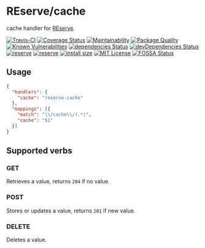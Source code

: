 # REserve/**cache**
cache handler for [REserve](https://npmjs.com/package/reserve).

[![Travis-CI](https://travis-ci.org/ArnaudBuchholz/reserve-cache.svg?branch=master)](https://travis-ci.org/ArnaudBuchholz/reserve-cache#)
[![Coverage Status](https://coveralls.io/repos/github/ArnaudBuchholz/reserve-cache/badge.svg?branch=master)](https://coveralls.io/github/ArnaudBuchholz/reserve-cache?branch=master)
[![Maintainability](https://api.codeclimate.com/v1/badges/db4a65b788857cd2730b/maintainability)](https://codeclimate.com/github/ArnaudBuchholz/reserve-cache/maintainability)
[![Package Quality](https://npm.packagequality.com/shield/reserve-cache.svg)](https://packagequality.com/#?package=reserve-cache)
[![Known Vulnerabilities](https://snyk.io/test/github/ArnaudBuchholz/reserve-cache/badge.svg?targetFile=package.json)](https://snyk.io/test/github/ArnaudBuchholz/reserve-cache?targetFile=package.json)
[![dependencies Status](https://david-dm.org/ArnaudBuchholz/reserve-cache/status.svg)](https://david-dm.org/ArnaudBuchholz/reserve-cache)
[![devDependencies Status](https://david-dm.org/ArnaudBuchholz/reserve-cache/dev-status.svg)](https://david-dm.org/ArnaudBuchholz/reserve-cache?type=dev)
[![reserve](https://badge.fury.io/js/reserve-cache.svg)](https://www.npmjs.org/package/reserve-cache)
[![reserve](http://img.shields.io/npm/dm/reserve-cache.svg)](https://www.npmjs.org/package/reserve-cache)
[![install size](https://packagephobia.now.sh/badge?p=reserve-cache)](https://packagephobia.now.sh/result?p=reserve-cache)
[![MIT License](https://img.shields.io/badge/License-MIT-yellow.svg)](https://opensource.org/licenses/MIT)
[![FOSSA Status](https://app.fossa.com/api/projects/git%2Bgithub.com%2FArnaudBuchholz%2Freserve-cache.svg?type=shield)](https://app.fossa.com/projects/git%2Bgithub.com%2FArnaudBuchholz%2Freserve-cache?ref=badge_shield)

## Usage

```json
{
  "handlers": {
    "cache": "reserve-cache"
  },
  "mappings": [{
    "match": "\\/cache\\/(.*)",
    "cache": "$1"
  }]
}
```

## Supported verbs

### GET

Retrieves a value, returns `204` if no value.

### POST

Stores or updates a value, returns `201` if new value.

### DELETE

Deletes a value.
